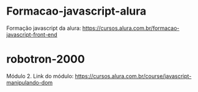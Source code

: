 # Formacao-javascript-alura
Formação javascript da alura: https://cursos.alura.com.br/formacao-javascript-front-end
# robotron-2000

Módulo 2. Link do módulo: https://cursos.alura.com.br/course/javascript-manipulando-dom